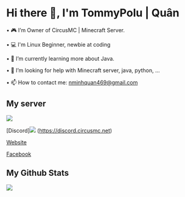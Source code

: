 # Hi there 👋, I'm TommyPolu | Quân 
 
 • 🎮  I’m Owner of CircusMC | Minecraft Server.
 
 • 💻  I'm Linux Beginner, newbie at coding
 
 • 🌱  I’m currently learning more about Java.
 
 • 🤔  I’m looking for help with Minecraft server, java, python, ...
 
 • 📫  How to contact me: nminhquan469@gmail.com

 ## My server
 
 <img src="https://media.discordapp.net/attachments/896619903048626246/957602085904482334/banner.png?width=853&height=480">

[Discord]<img src="https://img.shields.io/badge/Discord-5865F2?style=for-the-badge&logo=discord&logoColor=white"> (https://discord.circusmc.net) 

[Website](https://circussmp.tumy.fun)

[Facebook](https://fb.com/circussmpofficial)

 
 ## My Github Stats
 <img src="https://github-readme-stats.vercel.app/api?username=minhquantommy&&show_icons=true&title_color=ffffff&icon_color=bb2acf&text_color=daf7dc&bg_color=151515">


